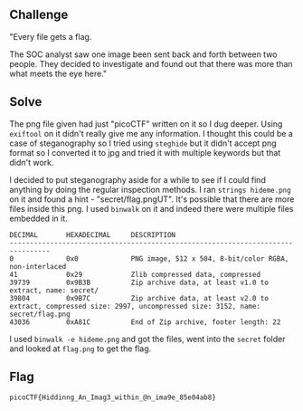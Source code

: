 ## Challenge

"Every file gets a flag. 

The SOC analyst saw one image been sent back and forth between two people. They decided to investigate and found out that there was more than what meets the eye here."

## Solve

The png file given had just "picoCTF" written on it so I dug deeper. Using `exiftool` on it didn't really give me any information. I thought this could be a case of steganography so I tried using `steghide` but it didn't accept png format so I converted it to jpg and tried it with multiple keywords but that didn't work. 

I decided to put steganography aside for a while to see if I could find anything by doing the regular inspection methods. I ran `strings hideme.png` on it and found a hint - "secret/flag.pngUT". It's possible that there are more files inside this png. I used `binwalk` on it and indeed there were multiple files embedded in it.
```
DECIMAL       HEXADECIMAL     DESCRIPTION
--------------------------------------------------------------------------------
0             0x0             PNG image, 512 x 504, 8-bit/color RGBA, non-interlaced
41            0x29            Zlib compressed data, compressed
39739         0x9B3B          Zip archive data, at least v1.0 to extract, name: secret/
39804         0x9B7C          Zip archive data, at least v2.0 to extract, compressed size: 2997, uncompressed size: 3152, name: secret/flag.png
43036         0xA81C          End of Zip archive, footer length: 22

```

I used `binwalk -e hideme.png` and got the files, went into the `secret` folder and looked at `flag.png` to get the flag.

## Flag

`picoCTF{Hiddinng_An_Imag3_within_@n_ima9e_85e04ab8}`